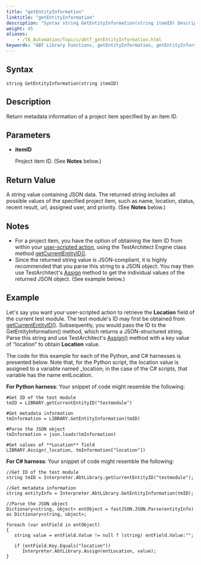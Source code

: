 ```yaml
--- 
title: "getEntityInformation"
linktitle: "getEntityInformation"
description: "Syntax string GetEntityInformation(string itemID) Description Return metadata information of a project item specified by an item ID. Parameters itemID Project item ID. (See Notes below.) Return Value ..."
weight: 45
aliases: 
    - /TA_Automation/Topics/abtf_getEntityInformation.html
keywords: "ABT Library Functions, getEntityInformation, getEntityInformation (ABT library function)"
---
```


## Syntax

`string GetEntityInformation(string itemID)`

## Description

Return metadata information of a project item specified by an item ID.

## Parameters

-   **itemID**

    Project item ID. \(See **Notes** below.\)


## Return Value

A string value containing JSON data. The returned string includes all possible values of the specified project item, such as name, location, status, recent result, url, assigned user, and priority. \(See **Notes** below.\)

## Notes

-   For a project item, you have the option of obtaining the item ID from within your [user-scripted action](/TA_Glossary/Topics/glossaryScriptedAction.html), using the TestArchitect Engine class method [getCurrentEntityID\(\)](/TA_Automation/Topics/abtf_getCurrentEntityID.html).
-   Since the returned string value is JSON-compliant, it is highly recommended that you parse this string to a JSON object. You may then use TestArchitect's [Assign](/TA_Automation/Topics/abtf_Assign.html) method to get the individual values of the returned JSON object. \(See example below.\)

## Example

Let's say you want your user-scripted action to retrieve the **Location** field of the current test module. The test module's ID may first be obtained from [getCurrentEntityID\(\)](/TA_Automation/Topics/abtf_getCurrentEntityID.html). Subsequently, you would pass the ID to the GetEntityInformation\(\) method, which returns a JSON-structured string. Parse this string and use TestArchitect's [Assign\(\)](/TA_Automation/Topics/abtf_Assign.html) method with a key value of “location” to obtain **Location** value.

The code for this example for each of the Python, and C\# harnesses is presented below. Note that, for the Python script, the location value is assigned to a variable named \_location; in the case of the C\# scripts, that variable has the name entLocation.

**For Python harness**: Your snippet of code might resemble the following:

```
#Get ID of the test module
tmID = LIBRARY.getCurrentEntityID("testmodule")

#Get metadata information
tmInformation = LIBRARY.GetEntityInformation(tmID)

#Parse the JSON object
tmInformation = json.loads(tmInformation)

#Get values of **Location** field
LIBRARY.Assign(_location, tmInformation["location"])
```



**For C\# harness**: Your snippet of code might resemble the following:

```
//Get ID of the test module
string tmID = Interpreter.AbtLibrary.getCurrentEntityID("testmodule");

//Get metadata information
string entityInfo = Interpreter.AbtLibrary.GetEntityInformation(tmID);

//Parse the JSON object
Dictionary<string, object> entObject = fastJSON.JSON.Parse(entityInfo) as Dictionary<string, object>;
            
foreach (var entField in entObject)
{
   string value = entField.Value != null ? (string) entField.Value:"";
                
   if (entField.Key.Equals("location"))
      Interpreter.AbtLibrary.Assign(entLocation, value);
}
```




